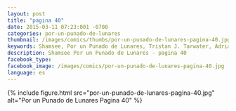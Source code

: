 ```yaml
---
layout: post
title: "pagina 40"
date: 2015-03-11 07:23:001 -0700
categories: por-un-punado-de-lunares
thumbnail: /images/comics/thumbs/por-un-punado-de-lunares-pagina-40.jpg
keywords: Shamsee, Por un Punado de Lunares, Tristan J. Tarwater, Adrian Ricker
description: Shamsee Por un Punado de Lunares - pagina 40
facebook_type: 
facebook_image: /images/comics/por-un-punado-de-lunares-pagina-40.jpg
language: es
---
```

{% include figure.html src="por-un-punado-de-lunares-pagina-40.jpg" alt="Por un Punado de Lunares Pagina 40" %}